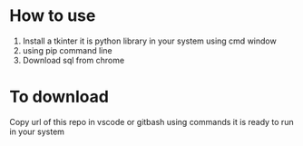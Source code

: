 # How to use

1. Install a tkinter it is python library in your system using cmd window
2. using pip command line
3. Download sql from chrome

# To download
Copy url of this repo in vscode or gitbash using commands it is ready to run in your system
